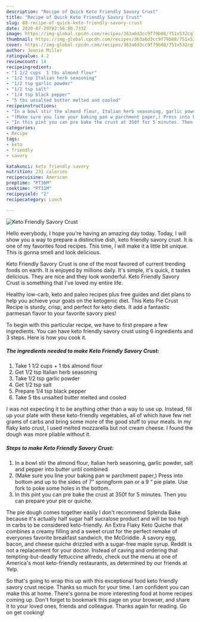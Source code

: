 ```yaml
---
description: "Recipe of Quick Keto Friendly Savory Crust"
title: "Recipe of Quick Keto Friendly Savory Crust"
slug: 88-recipe-of-quick-keto-friendly-savory-crust
date: 2020-07-29T02:56:08.733Z
image: https://img-global.cpcdn.com/recipes/363a6d3cc9f79b08/751x532cq70/keto-friendly-savory-crust-recipe-main-photo.jpg
thumbnail: https://img-global.cpcdn.com/recipes/363a6d3cc9f79b08/751x532cq70/keto-friendly-savory-crust-recipe-main-photo.jpg
cover: https://img-global.cpcdn.com/recipes/363a6d3cc9f79b08/751x532cq70/keto-friendly-savory-crust-recipe-main-photo.jpg
author: Jennie Miller
ratingvalue: 4.2
reviewcount: 14
recipeingredient:
- "1 1/2 cups  1 tbs almond flour"
- "1/2 tsp Italian herb seasoning"
- "1/2 tsp garlic powder"
- "1/2 tsp salt"
- "1/4 tsp black pepper"
- "5 tbs unsalted butter melted and cooled"
recipeinstructions:
- "In a bowl stir the almond flour, Italian herb seasoning, garlic powder, salt and pepper into butter until combined"
- "(Make sure you line your baking pan w parchment paper,) Press into bottom and up to the sides of 7” springform pan or a 9 “ pie plate. Use fork to poke some holes in the bottom.."
- "In this pint you can pre bake the crust at 350f for 5 minutes. Then you can prepare your pie or quiche."
categories:
- Recipe
tags:
- keto
- friendly
- savory

katakunci: keto friendly savory 
nutrition: 231 calories
recipecuisine: American
preptime: "PT36M"
cooktime: "PT31M"
recipeyield: "2"
recipecategory: Lunch

---
```



![Keto Friendly Savory Crust](https://img-global.cpcdn.com/recipes/363a6d3cc9f79b08/751x532cq70/keto-friendly-savory-crust-recipe-main-photo.jpg)

Hello everybody, I hope you're having an amazing day today. Today, I will show you a way to prepare a distinctive dish, keto friendly savory crust. It is one of my favorites food recipes. This time, I will make it a little bit unique. This is gonna smell and look delicious.

Keto Friendly Savory Crust is one of the most favored of current trending foods on earth. It is enjoyed by millions daily. It's simple, it's quick, it tastes delicious. They are nice and they look wonderful. Keto Friendly Savory Crust is something that I've loved my entire life.

Healthy low-carb, keto and paleo recipes plus free guides and diet plans to help you achieve your goals on the ketogenic diet. This Keto Pie Crust Recipe is sturdy, crisp, and perfect for keto diets. It add a fantastic parmesan flavor to your favorite savory pies!


To begin with this particular recipe, we have to first prepare a few ingredients. You can have keto friendly savory crust using 6 ingredients and 3 steps. Here is how you cook it.

<!--inarticleads1-->

##### The ingredients needed to make Keto Friendly Savory Crust:

1. Take 1 1/2 cups + 1 tbs almond flour
1. Get 1/2 tsp Italian herb seasoning
1. Take 1/2 tsp garlic powder
1. Get 1/2 tsp salt
1. Prepare 1/4 tsp black pepper
1. Take 5 tbs unsalted butter melted and cooled


I was not expecting it to be anything other than a way to use up. Instead, fill up your plate with these keto-friendly vegetables, all of which have few net grams of carbs and bring some more of the good stuff to your meals. In my flaky keto crust, I used melted mozzarella but not cream cheese. I found the dough was more pliable without it. 

<!--inarticleads2-->

##### Steps to make Keto Friendly Savory Crust:

1. In a bowl stir the almond flour, Italian herb seasoning, garlic powder, salt and pepper into butter until combined
1. (Make sure you line your baking pan w parchment paper,) Press into bottom and up to the sides of 7” springform pan or a 9 “ pie plate. Use fork to poke some holes in the bottom..
1. In this pint you can pre bake the crust at 350f for 5 minutes. Then you can prepare your pie or quiche.


The pie dough comes together easily I don&#39;t recommend Splenda Bake because it&#39;s actually half sugar half sucralose product and will be too high in carbs to be considered keto-friendly. An Extra Flaky Keto Quiche that combines a creamy filling and a sweet crust for the perfect remake of everyones favorite breakfast sandwich, the McGriddle. A savory egg, bacon, and cheese quiche drizzled with a sugar-free maple syrup. Reddit is not a replacement for your doctor. Instead of caving and ordering that tempting-but-deadly fettuccine alfredo, check out the menu at one of America&#39;s most keto-friendly restaurants, as determined by our friends at Yelp. 

So that's going to wrap this up with this exceptional food keto friendly savory crust recipe. Thanks so much for your time. I am confident you can make this at home. There's gonna be more interesting food at home recipes coming up. Don't forget to bookmark this page on your browser, and share it to your loved ones, friends and colleague. Thanks again for reading. Go on get cooking!
